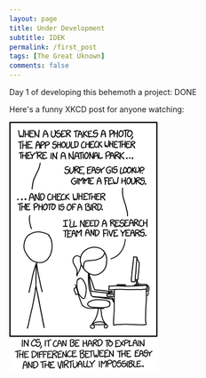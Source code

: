 ```yaml
---
layout: page
title: Under Development
subtitle: IDEK
permalink: /first_post
tags: [The Great Uknown]
comments: false
---
```


Day 1 of developing this behemoth a project: DONE

Here's a funny XKCD post for anyone watching:

![Adding new features to this website](_posts/tasks.png)

